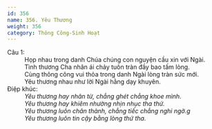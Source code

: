 ```yaml
---
id: 356
name: 356. Yêu Thương
weight: 356
category: Thông Công-Sinh Hoạt
---
```

<dl><dt>Câu 1:</dt><dd data-verse="1">Họp nhau trong danh Chúa chúng con nguyện cầu xin với Ngài. <br/>Tình thương Cha nhân ái chảy tuôn tràn đầy bao tấm lòng. <br/>Cùng thông công vui thỏa trong danh Ngài lòng tràn sức mới. <br/>Yêu thương nhau như lời Ngài hằng dạy khuyên. </dd><dt>Điệp khúc:</dt><dd data-chorus="1"><em>Yêu thương hay nhân từ, chẳng ghét chẳng khoe mình. <br/>Yêu thương hay khiêm nhường nhịn nhục tha thứ. <br/>Yêu thương luôn chân thành, chẳng tiếc chẳng nghi ngờ.g <br/>Yêu thương luôn tin cậy bằng lòng thứ tha. </em></dd></dl>
